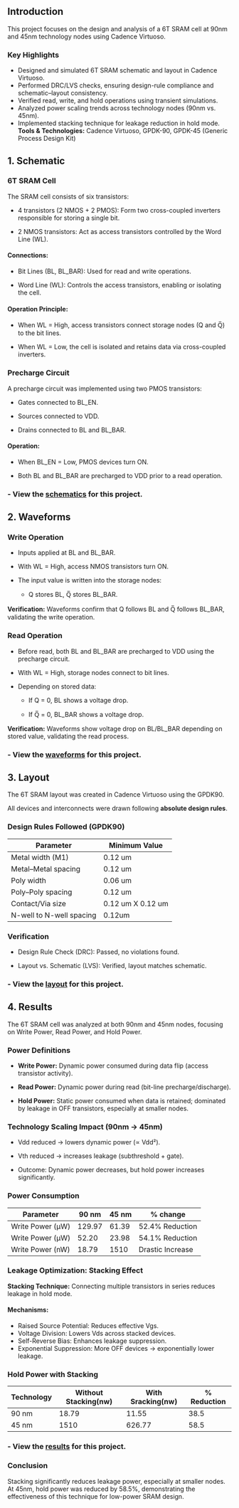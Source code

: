 
## Introduction

This project focuses on the design and analysis of a 6T SRAM cell at 90nm and 45nm technology nodes using Cadence Virtuoso.

### Key Highlights

- Designed and simulated 6T SRAM schematic and layout in Cadence Virtuoso.
- Performed DRC/LVS checks, ensuring design-rule compliance and schematic–layout consistency.
- Verified read, write, and hold operations using transient simulations.
- Analyzed power scaling trends across technology nodes (90nm vs. 45nm).
- Implemented stacking technique for leakage reduction in hold mode.
**Tools & Technologies:** Cadence Virtuoso, GPDK-90, GPDK-45 (Generic Process Design Kit)

## 1. Schematic
### 6T SRAM Cell

The SRAM cell consists of six transistors:

- 4 transistors (2 NMOS + 2 PMOS): Form two cross-coupled inverters responsible for storing a single bit.

- 2 NMOS transistors: Act as access transistors controlled by the Word Line (WL).

#### Connections:

- Bit Lines (BL, BL_BAR): Used for read and write operations.

- Word Line (WL): Controls the access transistors, enabling or isolating the cell.

#### Operation Principle:

- When WL = High, access transistors connect storage nodes (Q and Q̅) to the bit lines.

- When WL = Low, the cell is isolated and retains data via cross-coupled inverters.

### Precharge Circuit

A precharge circuit was implemented using two PMOS transistors:

- Gates connected to BL_EN.

- Sources connected to VDD.

- Drains connected to BL and BL_BAR.

#### Operation:

- When BL_EN = Low, PMOS devices turn ON.

- Both BL and BL_BAR are precharged to VDD prior to a read operation.
### - View the [schematics](https://your-link-here.com) for this project.



## 2. Waveforms
### Write Operation

- Inputs applied at BL and BL_BAR.

- With WL = High, access NMOS transistors turn ON.

- The input value is written into the storage nodes:

    - Q stores BL, Q̅ stores BL_BAR.

**Verification:** Waveforms confirm that Q follows BL and Q̅ follows BL_BAR, validating the write operation.

### Read Operation

- Before read, both BL and BL_BAR are precharged to VDD using the precharge circuit.

- With WL = High, storage nodes connect to bit lines.

- Depending on stored data:

    - If Q = 0, BL shows a voltage drop.

    - If Q̅ = 0, BL_BAR shows a voltage drop.

**Verification:** Waveforms show voltage drop on BL/BL_BAR depending on stored value, validating the read process.

### - View the [waveforms](https://your-link-here.com) for this project.

## 3. Layout

The 6T SRAM layout was created in Cadence Virtuoso using the GPDK90.

All devices and interconnects were drawn following **absolute design rules**.
### Design Rules Followed (GPDK90)
| Parameter | Minimum Value |
|----------|----------|
| Metal width (M1)    | 0.12 um     |
| Metal–Metal spacing    | 0.12 um     |
| Poly width   | 0.06 um     |
| Poly–Poly spacing    | 0.12 um     |
| Contact/Via size   | 0.12 um X 0.12 um     |
| N-well to N-well spacing   | 0.12um     |

### Verification

- Design Rule Check (DRC): Passed, no violations found.

- Layout vs. Schematic (LVS): Verified, layout matches schematic.

### - View the [layout](https://your-link-here.com) for this project.

## 4. Results

The 6T SRAM cell was analyzed at both 90nm and 45nm nodes, focusing on Write Power, Read Power, and Hold Power.

### Power Definitions

- **Write Power:** Dynamic power consumed during data flip (access transistor activity).

- **Read Power:** Dynamic power during read (bit-line precharge/discharge).

- **Hold Power:** Static power consumed when data is retained; dominated by leakage in OFF transistors, especially at smaller nodes.

### Technology Scaling Impact (90nm → 45nm)

- Vdd reduced → lowers dynamic power (∝ Vdd²).

- Vth reduced → increases leakage (subthreshold + gate).

- Outcome: Dynamic power decreases, but hold power increases significantly.

### Power Consumption
| Parameter | 90 nm | 45 nm | % change |
|----------|----------|----------|----------|
| Write Power (µW)    | 129.97     | 61.39     | 52.4% Reduction     |
| Write Power (µW)    | 52.20     | 23.98     | 54.1% Reduction     |
| Write Power (nW)    | 18.79     | 1510     | Drastic Increase     |

### Leakage Optimization: Stacking Effect

**Stacking Technique:** Connecting multiple transistors in series reduces leakage in hold mode.

#### Mechanisms:

- Raised Source Potential: Reduces effective Vgs.
- Voltage Division: Lowers Vds across stacked devices.
- Self-Reverse Bias: Enhances leakage suppression.
- Exponential Suppression: More OFF devices → exponentially lower leakage.

### Hold Power with Stacking
| Technology | Without Stacking(nw) | With Sracking(nw) | % Reduction |
|----------|----------|----------|----------|
| 90 nm    | 18.79     | 11.55     | 38.5     |
| 45 nm   | 1510     | 626.77     | 58.5     |

### - View the [results](https://your-link-here.com) for this project.

### Conclusion

Stacking significantly reduces leakage power, especially at smaller nodes. At 45nm, hold power was reduced by 58.5%, demonstrating the effectiveness of this technique for low-power SRAM design.



